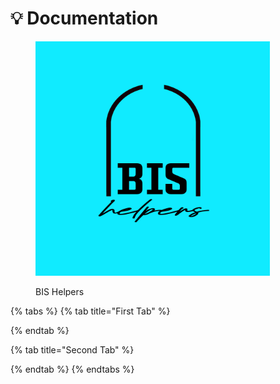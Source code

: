 # 💡 Documentation

<div data-full-width="true">

<figure><img src=".gitbook/assets/bis_helpers_logo.jpg" alt="" width="375"><figcaption><p>BIS Helpers</p></figcaption></figure>

</div>

{% tabs %}
{% tab title="First Tab" %}

{% endtab %}

{% tab title="Second Tab" %}

{% endtab %}
{% endtabs %}
